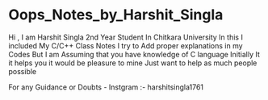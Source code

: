 # Oops_Notes_by_Harshit_Singla
Hi , I am Harshit Singla 2nd Year Student In Chitkara University
In this I included My C/C++ Class Notes 
I try to Add proper explanations in my Codes
But I am Assuming that you have knowledge of C language Initially
It it helps you it would be pleasure to mine 
Just want to help as much people possible

For any Guidance or Doubts - 
Instgram :- harshitsingla1761
